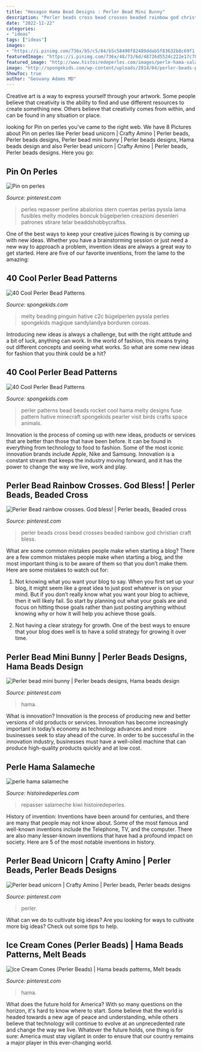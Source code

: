 ```yaml
---
title: "Hexagon Hama Bead Designs : Perler Bead Mini Bunny"
description: "Perler beads cross bead crosses beaded rainbow god christian craft bless"
date: "2022-11-22"
categories:
- "ideas"
tags: ["ideas"]
images:
- "https://i.pinimg.com/736x/b5/c5/84/b5c58490f82489ddab5f83632b8c69f1.jpg"
featuredImage: "https://i.pinimg.com/736x/48/73/6d/48736d5524c222e17c789a3fa7125ca5.jpg"
featured_image: "http://www.histoiredeperles.com/images/perle-hama-salameche_10.jpg"
image: "http://spongekids.com/wp-content/uploads/2014/04/perler-beads-patterns/38-rocket-beads-patterns.gif"
ShowToc: true
author: "Geovany Adams MD"
---
```



Creative art is a way to express yourself through your artwork. Some people believe that creativity is the ability to find and use different resources to create something new. Others believe that creativity comes from within, and can be found in any situation or place.

	

		
looking for Pin on perles you've came to the right web. We have 8 Pictures about Pin on perles like Perler bead unicorn | Crafty Amino | Perler beads, Perler beads designs, Perler bead mini bunny | Perler beads designs, Hama beads design and also Perler bead unicorn | Crafty Amino | Perler beads, Perler beads designs. Here you go:
		
    
## Pin On Perles

<img loading=lazy src="https://i.pinimg.com/736x/f0/1e/1a/f01e1a3fc09f72fa7e0adbc391e943d0.jpg" onerror="this.onerror=null;this.src='https://tse2.mm.bing.net/th?id=OIP.SqLbtId5MuOhb0f8y7QWsAHaJ3&amp;pid=15.1';" alt="Pin on perles">

_Source: pinterest.com_

>perles repasser perline abalorios stern cuentas perlas pyssla lama fusibles melty modeles boncuk bügelperlen creazioni desenleri patrones stirare telar beaddshobbycraftss. 

	

One of the best ways to keep your creative juices flowing is by coming up with new ideas. Whether you have a brainstorming session or just need a new way to approach a problem, invention ideas are always a great way to get started. Here are five of our favorite inventions, from the lame to the amazing: 

    
## 40 Cool Perler Bead Patterns

<img loading=lazy src="https://spongekids.com/wp-content/uploads/2014/04/perler-beads-patterns/21-penguin-perler-beads-patterns.jpg" onerror="this.onerror=null;this.src='https://tse3.mm.bing.net/th?id=OIP.bisA7qchIzG4eG_vYqa-zwHaH-&amp;pid=15.1';" alt="40 Cool Perler Bead Patterns">

_Source: spongekids.com_

>melty beading pinguin hative c2c bügelperlen pyssla perles spongekids magique sandylandya borduren coroas. 

	

Introducing new ideas is always a challenge, but with the right attitude and a bit of luck, anything can work. In the world of fashion, this means trying out different concepts and seeing what works. So what are some new ideas for fashion that you think could be a hit?

    
## 40 Cool Perler Bead Patterns

<img loading=lazy src="http://spongekids.com/wp-content/uploads/2014/04/perler-beads-patterns/38-rocket-beads-patterns.gif" onerror="this.onerror=null;this.src='https://tse2.mm.bing.net/th?id=OIP.D33tAlwlbEdxptgm7WqpLgHaG8&amp;pid=15.1';" alt="40 Cool Perler Bead Patterns">

_Source: spongekids.com_

>perler patterns bead beads rocket cool hama melty designs fuse pattern hative minecraft spongekids pearler visit birds crafts space animals. 

	

Innovation is the process of coming up with new ideas, products or services that are better than those that have been before. It can be found in everything from technology to food to fashion. Some of the most iconic innovation brands include Apple, Nike and Samsung. Innovation is a constant stream that keeps the industry moving forward, and it has the power to change the way we live, work and play.

    
## Perler Bead Rainbow Crosses. God Bless! | Perler Beads, Beaded Cross

<img loading=lazy src="https://i.pinimg.com/736x/20/20/61/202061347f8b6f1e96497fe04d2ead36--perler-beads-rainbows.jpg" onerror="this.onerror=null;this.src='https://tse1.mm.bing.net/th?id=OIP.7i8LKXPJ_WP7Vh8PIjiJ1wHaNK&amp;pid=15.1';" alt="Perler Bead rainbow crosses. God bless! | Perler beads, Beaded cross">

_Source: pinterest.com_

>perler beads cross bead crosses beaded rainbow god christian craft bless. 

	

What are some common mistakes people make when starting a blog?
There are a few common mistakes people make when starting a blog, and the most important thing is to be aware of them so that you don’t make them. Here are some mistakes to watch out for:
1. Not knowing what you want your blog to say. When you first set up your blog, it might seem like a great idea to just post whatever is on your mind. But if you don’t really know what you want your blog to achieve, then it will likely fail. So start by planning out what your goals are and focus on hitting those goals rather than just posting anything without knowing why or how it will help you achieve those goals.

2. Not having a clear strategy for growth. One of the best ways to ensure that your blog does well is to have a solid strategy for growing it over time.

    
## Perler Bead Mini Bunny | Perler Beads Designs, Hama Beads Design

<img loading=lazy src="https://i.pinimg.com/736x/e9/b2/1c/e9b21c91153e81302d73886586cf275b.jpg" onerror="this.onerror=null;this.src='https://tse1.mm.bing.net/th?id=OIP.KqSFqVZ_0_AqxK1bX-3vrQHaJN&amp;pid=15.1';" alt="Perler bead mini bunny | Perler beads designs, Hama beads design">

_Source: pinterest.com_

>hama. 

	

What is innovation?
Innovation is the process of producing new and better versions of old products or services. Innovation has become increasingly important in today’s economy as technology advances and more businesses seek to stay ahead of the curve. In order to be successful in the innovation industry, businesses must have a well-oiled machine that can produce high-quality products quickly and at low cost.

    
## Perle Hama Salameche

<img loading=lazy src="http://www.histoiredeperles.com/images/perle-hama-salameche_10.jpg" onerror="this.onerror=null;this.src='https://tse2.mm.bing.net/th?id=OIP.MK7PuFAWe2fV9d1mel17LAHaF3&amp;pid=15.1';" alt="perle hama salameche">

_Source: histoiredeperles.com_

>repasser salameche kiwi histoiredeperles. 

	

History of invention:
Inventions have been around for centuries, and there are many that people may not know about. Some of the most famous and well-known inventions include the Telephone, TV, and the computer. There are also many lesser-known inventions that have had a profound impact on society. Here are 5 of the most notable inventions in history.

    
## Perler Bead Unicorn | Crafty Amino | Perler Beads, Perler Beads Designs

<img loading=lazy src="https://i.pinimg.com/736x/48/73/6d/48736d5524c222e17c789a3fa7125ca5.jpg" onerror="this.onerror=null;this.src='https://tse2.mm.bing.net/th?id=OIP.9vV0Ex6acvNd87DWi95ZiQHaJ3&amp;pid=15.1';" alt="Perler bead unicorn | Crafty Amino | Perler beads, Perler beads designs">

_Source: pinterest.com_

>perler. 

	

What can we do to cultivate big ideas?
Are you looking for ways to cultivate more big ideas? Check out some tips to help.

    
## Ice Cream Cones (Perler Beads) | Hama Beads Patterns, Melt Beads

<img loading=lazy src="https://i.pinimg.com/736x/b5/c5/84/b5c58490f82489ddab5f83632b8c69f1.jpg" onerror="this.onerror=null;this.src='https://tse4.mm.bing.net/th?id=OIP.-tVz1uwyfINt76fLkv50vQHaFj&amp;pid=15.1';" alt="Ice Cream Cones (Perler Beads) | Hama beads patterns, Melt beads">

_Source: pinterest.com_

>hama. 

	

What does the future hold for America? With so many questions on the horizon, it's hard to know where to start. Some believe that the world is headed towards a new age of peace and understanding, while others believe that technology will continue to evolve at an unprecedented rate and change the way we live. Whatever the future holds, one thing is for sure: America must stay vigilant in order to ensure that our country remains a major player in this ever-changing world.

